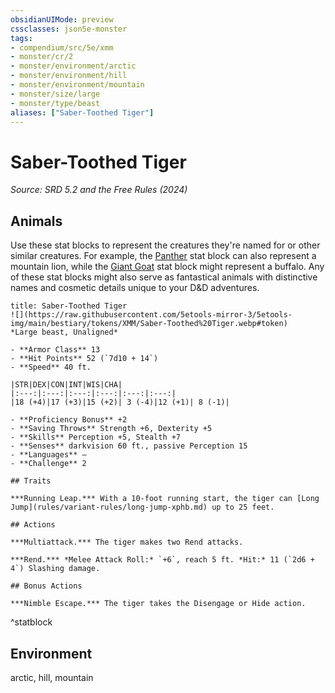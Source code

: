 ```yaml
---
obsidianUIMode: preview
cssclasses: json5e-monster
tags:
- compendium/src/5e/xmm
- monster/cr/2
- monster/environment/arctic
- monster/environment/hill
- monster/environment/mountain
- monster/size/large
- monster/type/beast
aliases: ["Saber-Toothed Tiger"]
---
```

# Saber-Toothed Tiger
*Source: SRD 5.2 and the Free Rules (2024)*  

## Animals

Use these stat blocks to represent the creatures they're named for or other similar creatures. For example, the [Panther](panther-xmm.md) stat block can also represent a mountain lion, while the [Giant Goat](giant-goat-xmm.md) stat block might represent a buffalo. Any of these stat blocks might also serve as fantastical animals with distinctive names and cosmetic details unique to your D&D adventures.

```ad-statblock
title: Saber-Toothed Tiger
![](https://raw.githubusercontent.com/5etools-mirror-3/5etools-img/main/bestiary/tokens/XMM/Saber-Toothed%20Tiger.webp#token)
*Large beast, Unaligned*

- **Armor Class** 13
- **Hit Points** 52 (`7d10 + 14`)
- **Speed** 40 ft.

|STR|DEX|CON|INT|WIS|CHA|
|:---:|:---:|:---:|:---:|:---:|:---:|
|18 (+4)|17 (+3)|15 (+2)| 3 (-4)|12 (+1)| 8 (-1)|

- **Proficiency Bonus** +2
- **Saving Throws** Strength +6, Dexterity +5
- **Skills** Perception +5, Stealth +7
- **Senses** darkvision 60 ft., passive Perception 15
- **Languages** —
- **Challenge** 2

## Traits

***Running Leap.*** With a 10-foot running start, the tiger can [Long Jump](rules/variant-rules/long-jump-xphb.md) up to 25 feet.

## Actions

***Multiattack.*** The tiger makes two Rend attacks.

***Rend.*** *Melee Attack Roll:* `+6`, reach 5 ft. *Hit:* 11 (`2d6 + 4`) Slashing damage.

## Bonus Actions

***Nimble Escape.*** The tiger takes the Disengage or Hide action.
```
^statblock

## Environment

arctic, hill, mountain